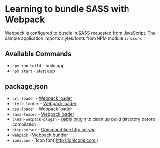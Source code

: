 # Learning to bundle SASS with Webpack

Webpack is configured to bundle in SASS requested from JavaScript. The sample application imports styles/fonts from NPM module `ionicons`


## Available Commands
- `npm run build` - build app
- `npm start` - start app


## package.json

- `url-loader` - [Webpack loader](https://github.com/webpack-contrib/url-loader)
- `style-loader` - [Webpack loader](https://github.com/webpack-contrib/style-loader)
- `css-loader` - [Webpack loader](https://github.com/webpack-contrib/css-loader)
- `sass-loader` - [Webpack loader](https://github.com/webpack-contrib/sass-loader)
- `clean-webpack-plugin` - [Babel plugin](https://github.com/johnagan/clean-webpack-plugin) to clean up build directory before compilation
- `http-server` - [Command-line http server](https://github.com/indexzero/http-server)
- `webpack` - [Webpack bundler](https://github.com/webpack/webpack)
- `ionicons` - [Icon font]http://ionicons.com/)


